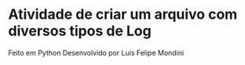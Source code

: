 # Atividade de criar um arquivo com diversos tipos de Log
Feito em Python 
Desenvolvido por Luis Felipe Mondini
